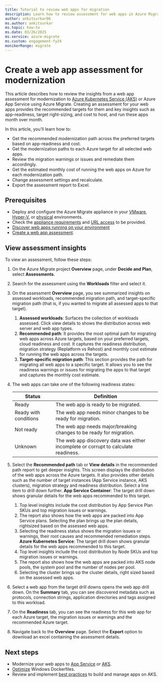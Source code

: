 ```yaml
---
title: Tutorial to review web apps for migration
description: Learn how to review assessment for web apps in Azure Migrate
author: ankitsurkar06
ms.author: ankitsurkar
ms.topic: how-to
ms.date: 03/26/2025
ms.service: azure-migrate
ms.custom: engagement-fy24
monikerRange: migrate
---
```

# Create a web app assessment for modernization 

This article describes how to review the insights from a web app assessment for modernization to [Azure Kubernetes Service (AKS)](/azure/aks/intro-kubernetes) or Azure App Service using Azure Migrate. Creating an assessment for your web apps provides the recommended targets for them and key insights such as app-readiness, target right-sizing, and cost to host, and run these apps month over month.

In this article, you'll learn how to: 

- Get the recommended modernization path across the preferred targets based on app-readiness and cost. 
- Get the modernization paths to each Azure target for all selected web apps. 
- Review the migration warnings or issues and remediate them accordingly. 
- Get the estimated monthly cost of running the web apps on Azure for each modernization path. 
- Change assessment settings and recalculate. 
- Export the assessment report to Excel. 

## Prerequisites 

- Deploy and configure the Azure Migrate appliance in your [VMware](./vmware/tutorial-discover-vmware.md), [Hyper-V](tutorial-discover-hyper-v.md), or [physical](tutorial-discover-physical.md) environments. 
- Check the [appliance requirements](migrate-appliance.md#appliance---vmware) and [URL access](migrate-appliance.md#url-access) to be provided. 
- [Discover web apps running on your environment](how-to-discover-sql-existing-project.md) 
- [Create a web app assessment](create-web-app-assessment.md).

## View assessment insights 

To view an assessment, follow these steps:

1. On the Azure Migrate project **Overview** page, under **Decide and Plan**, select **Assessments**. 
1. Search for the assessment using the **Workloads** filter and select it.
1. On the assessment **Overview** page, you see summarized insights on assessed workloads, recommended migration path, and target-specific migration path (that is, if you wanted to migrate all assessed apps to that target).
   1. **Assessed workloads**: Surfaces the collection of workloads assessed. Click view details to shows the distribution across web server and web app types. 
   1. **Recommended path**: It provides the most optimal path for migrating web apps across Azure targets, based on your preferred targets, cloud readiness and cost. It captures the readiness distribution, migration strategy (Replatform vs Rehost) and monthly cost estimate for running the web apps across the targets.
   1. **Target-specific migration path**: This section provides the path for migrating all web apps to a specific target. It allows you to see the readiness warnings or issues for migrating the apps to that target and captures the monthly cost estimate.
1. The web apps can take one of the following readiness states: 

   | **Status**| **Definition**|
   |----------|--------|
   | Ready  | The web app is ready to be migrated.   |
   | Ready with conditions  | The web app needs minor changes to be ready for migration.  |
   | Not ready  | The web app needs major/breaking changes to be ready for migration.  |
   | Unknown  | The web app discovery data was either incomplete or corrupt to calculate readiness. |

1. Select the **Recommended path** tab or **View details** in the recommended path report to get deeper insights. This screen displays the distribution of the web apps across the Azure targets. It also provides other details such as the number of target instances (App Service instance, AKS clusters), migration strategy and readiness distribution. Select a line item to drill down further.
**App Service Container**: The target drill down shows granular details for the web apps recommended to this target. 
    1. Top level insights include the cost distribution by App Service Plan SKUs and top migration issues or warnings. 
    1. The report also shows how the web apps are packed into App Service plans. Selecting the plan brings up the plan details, rightsized based on the assessed web apps.
    1. Selecting the readiness status shows the migration issues or warnings, their root causes and recommended remediation steps.
**Azure Kubernetes Service**: The target drill down shows granular details for the web apps recommended to this target.
    1. Top level insights include the cost distribution by Node SKUs and top migration issues or warnings. 
    1. The report also shows how the web apps are packed into AKS node pools, the system pool and the number of nodes per pool.  
    1. Selecting the cluster brings up the cluster details, right sized based on the assessed web apps. 
1. Select a web app from the target drill downs opens the web app drill down. On the **Summary** tab, you can see discovered metadata such as protocols, connection strings, application directories and tags assigned to this workload.
1. On the **Readiness** tab, you can see the readiness for this web app for each Azure target, the migration issues or warnings and the recommended Azure target.
1. Navigate back to the **Overview** page. Select the **Export** option to download an excel containing the assessment details.

## Next steps 

- Modernize your web apps to [App Service](tutorial-modernize-asp-net-appservice-code.md) or [AKS](tutorial-modernize-asp-net-aks.md). 
- [Optimize](/virtualization/windowscontainers/manage-docker/optimize-windows-dockerfile?context=%2Fazure%2Faks%2Fcontext%2Faks-context) Windows Dockerfiles. 
- Review and implement [best practices](/virtualization/windowscontainers/manage-docker/optimize-windows-dockerfile?context=%2Fazure%2Faks%2Fcontext%2Faks-context) to build and manage apps on AKS.